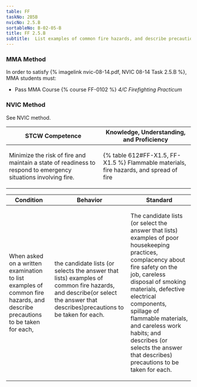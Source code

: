 ```yaml
---
table: FF
taskNo: 2B5B
nvicNo: 2.5.B 
sortableNo: B-02-05-B
title: FF 2.5.B 
subtitle:  List examples of common fire hazards, and describe precautions to take for each
---
```



### MMA Method

In order to satisfy  {% imagelink nvic-08-14.pdf, NVIC 08-14 Task 2.5.B %}, MMA students must:

* Pass MMA Course {% course FF-0102 %}  *4/C Firefighting Practicum*


### NVIC Method

<a onclick="togglevisibility('nvic_methods')" >See NVIC method.</a>

<div id='nvic_methods' class='hide'>

<table>
<thead>
<tr>
<th class='forty'> STCW Competence </th>
<th class='sixty'> Knowledge, Understanding, and Proficiency </th>
</tr>
</thead>




<tbody>
<tr><td markdown='1'>

Minimize the risk of fire and maintain a state of readiness to respond to emergency situations involving fire.

</td><td markdown='1'>

{% table 612#FF-X1.5, FF-X1.5 %} Flammable materials, fire hazards, and spread of fire

</td></tr>


</tbody>
</table>


<table>
<thead>
<tr><th class='twenty'>  Condition </th><th class='twenty'> Behavior </th><th  class='sixty'>Standard </th></tr>
</thead>
<tbody >



<tr><td markdown='1'>

When asked on a written examination to list examples of common fire hazards, and describe precautions to be taken for each,

</td><td markdown='1'>

the candidate lists (or selects the answer that lists) examples of common fire hazards, and describe(or select the answer that describes)precautions to be taken for each.

<br>

<div class="tooltip" markdown='1'>



</div>


</td><td markdown='1'>

The candidate lists (or select the answer that lists) examples of poor housekeeping practices, complacency about fire safety on the job, careless disposal of smoking materials, defective electrical components, spillage of flammable materials, and careless work habits; and describes (or selects the answer that describes) precautions to be taken for each.

</td></tr>
</tbody>
</table>
</div>
